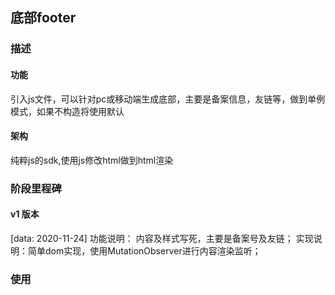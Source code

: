 ## 底部footer

### 描述

#### 功能
引入js文件，可以针对pc或移动端生成底部，主要是备案信息，友链等，做到单例模式，如果不构造将使用默认
#### 架构
纯粹js的sdk,使用js修改html做到html渲染

### 阶段里程碑

#### v1 版本
[data: 2020-11-24]
功能说明： 内容及样式写死，主要是备案号及友链；
实现说明：简单dom实现，使用MutationObserver进行内容渲染监听；

### 使用